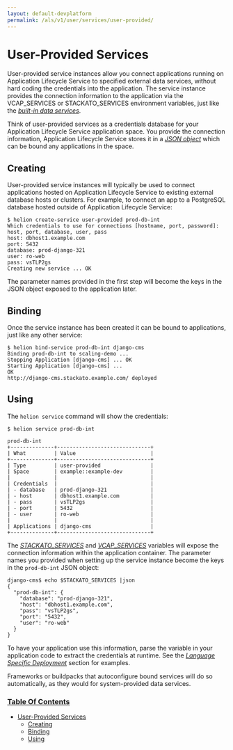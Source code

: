 ```yaml
---
layout: default-devplatform
permalink: /als/v1/user/services/user-provided/
---
```

<!--PUBLISHED-->

User-Provided Services[](#user-provided-services "Permalink to this headline")
===============================================================================

User-provided service instances allow you connect applications running
on Application Lifecycle Service to specified external data services, without hard coding the
credentials into the application. The service instance provides the
connection information to the application via the VCAP\_SERVICES or
STACKATO\_SERVICES environment variables, just like the [*built-in data
services*](/als/v1/user/services/data-services/#data-services).

Think of user-provided services as a credentials database for your
Application Lifecycle Service application space. You provide the connection information,
Application Lifecycle Service stores it in a [*JSON object*](#user-provided-using) which can
be bound any applications in the space.

Creating[](#creating "Permalink to this headline")
---------------------------------------------------

User-provided service instances will typically be used to connect
applications hosted on Application Lifecycle Service to existing external database hosts or
clusters. For example, to connect an app to a PostgreSQL database hosted
outside of Application Lifecycle Service:

    $ helion create-service user-provided prod-db-int
    Which credentials to use for connections [hostname, port, password]: host, port, database, user, pass
    host: dbhost1.example.com
    port: 5432
    database: prod-django-321
    user: ro-web
    pass: vsTLP2gs
    Creating new service ... OK

The parameter names provided in the first step will become the keys in
the JSON object exposed to the application later.

Binding[](#binding "Permalink to this headline")
-------------------------------------------------

Once the service instance has been created it can be bound to
applications, just like any other service:

    $ helion bind-service prod-db-int django-cms
    Binding prod-db-int to scaling-demo ...
    Stopping Application [django-cms] ... OK
    Starting Application [django-cms] ...
    OK
    http://django-cms.stackato.example.com/ deployed

Using[](#using "Permalink to this headline")
---------------------------------------------

The `helion service` command will show the
credentials:

    $ helion service prod-db-int

    prod-db-int
    +--------------+------------------------------+
    | What         | Value                        |
    +--------------+------------------------------+
    | Type         | user-provided                |
    | Space        | example::example-dev         |
    |              |                              |
    | Credentials  |                              |
    | - database   | prod-django-321              |
    | - host       | dbhost1.example.com          |
    | - pass       | vsTLP2gs                     |
    | - port       | 5432                         |
    | - user       | ro-web                       |
    |              |                              |
    | Applications | django-cms                   |
    +--------------+------------------------------+

The
[*STACKATO\_SERVICES*](/als/v1/user/services/data-services/#database-services-helion-services)
and
[*VCAP\_SERVICES*](/als/v1/user/services/data-services/#database-services-vcap-services)
variables will expose the connection information within the application
container. The parameter names you provided when setting up the service
instance become the keys in the `prod-db-int` JSON
object:

    django-cms$ echo $STACKATO_SERVICES |json
    {
      "prod-db-int": {
        "database": "prod-django-321",
        "host": "dbhost1.example.com",
        "pass": "vsTLP2gs",
        "port": "5432",
        "user": "ro-web"
      }
    }

To have your application use this information, parse the variable in
your application code to extract the credentials at runtime. See the
[*Language Specific
Deployment*](/als/v1/user/deploy/#language-specific-deploy) section for
examples.

Frameworks or buildpacks that autoconfigure bound services will do so
automatically, as they would for system-provided data services.

### [Table Of Contents](/als/v1/index-2/)

-   [User-Provided Services](#)
    -   [Creating](#creating)
    -   [Binding](#binding)
    -   [Using](#using)


